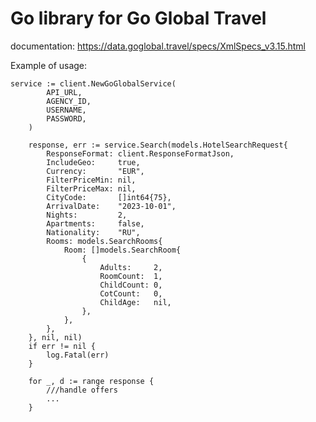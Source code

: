 # Go library for Go Global Travel

documentation: https://data.goglobal.travel/specs/XmlSpecs_v3.15.html

Example of usage:
```
service := client.NewGoGlobalService(
		API_URL,
		AGENCY_ID,
		USERNAME,
		PASSWORD,
	)

	response, err := service.Search(models.HotelSearchRequest{
		ResponseFormat: client.ResponseFormatJson,
		IncludeGeo:     true,
		Currency:       "EUR",
		FilterPriceMin: nil,
		FilterPriceMax: nil,
		CityCode:       []int64{75},
		ArrivalDate:    "2023-10-01",
		Nights:         2,
		Apartments:     false,
		Nationality:    "RU",
		Rooms: models.SearchRooms{
			Room: []models.SearchRoom{
				{
					Adults:     2,
					RoomCount:  1,
					ChildCount: 0,
					CotCount:   0,
					ChildAge:   nil,
				},
			},
		},
	}, nil, nil)
	if err != nil {
		log.Fatal(err)
	}

	for _, d := range response {
	    ///handle offers
	    ...
	}
```